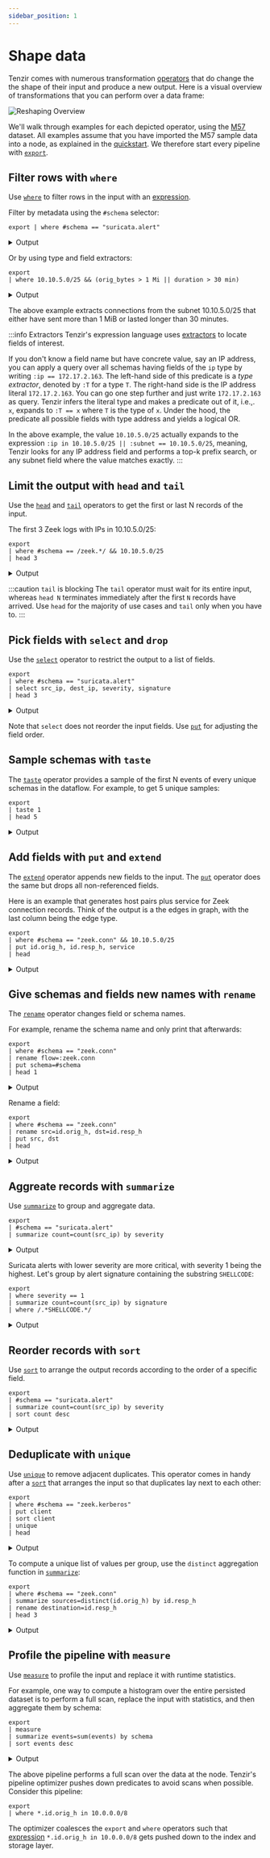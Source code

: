 ```yaml
---
sidebar_position: 1
---
```


# Shape data

Tenzir comes with numerous transformation [operators](../../operators.md) that
do change the the shape of their input and produce a new output. Here is a
visual overview of transformations that you can perform over a data frame:

![Reshaping Overview](reshaping.excalidraw.svg)

We'll walk through examples for each depicted operator, using the
[M57](../../installation.md) dataset. All examples assume that you have imported
the M57 sample data into a node, as explained in the
[quickstart](../../tutorials/quickstart/README.md). We therefore start every pipeline with
[`export`](../../operators/export.md).

## Filter rows with `where`

Use [`where`](../../operators/where.md) to filter rows in the
input with an [expression](../../language/expressions.md).

Filter by metadata using the `#schema` selector:

```
export | where #schema == "suricata.alert"
```

<details>
<summary>Output</summary>

```json
{
  "timestamp": "2021-11-17T13:52:05.695469",
  "flow_id": 1868285155318879,
  "pcap_cnt": 143,
  "vlan": null,
  "in_iface": null,
  "src_ip": "14.1.112.177",
  "src_port": 38376,
  "dest_ip": "198.71.247.91",
  "dest_port": 123,
  "proto": "UDP",
  "event_type": "alert",
  "community_id": null,
  "alert": {
    "app_proto": null,
    "action": "allowed",
    "gid": 1,
    "signature_id": 2017919,
    "rev": 2,
    "signature": "ET DOS Possible NTP DDoS Inbound Frequent Un-Authed MON_LIST Requests IMPL 0x03",
    "category": "Attempted Denial of Service",
    "severity": 2,
    "source": {
      "ip": null,
      "port": null
    },
    "target": {
      "ip": null,
      "port": null
    },
    "metadata": {
      "created_at": [
        "2014_01_03"
      ],
      "updated_at": [
        "2014_01_03"
      ]
    }
  },
  "flow": {
    "pkts_toserver": 2,
    "pkts_toclient": 0,
    "bytes_toserver": 468,
    "bytes_toclient": 0,
    "start": "2021-11-17T13:52:05.695391",
    "end": null,
    "age": null,
    "state": null,
    "reason": null,
    "alerted": null
  },
  "payload": null,
  "payload_printable": null,
  "stream": null,
  "packet": null,
  "packet_info": {
    "linktype": null
  },
  "app_proto": "failed"
}
```

(Only 1 out of 19 shown.)

</details>

Or by using type and field extractors:

```
export
| where 10.10.5.0/25 && (orig_bytes > 1 Mi || duration > 30 min)
```

<details>
<summary>Output</summary>

```json
{
  "ts": "2021-11-19T06:30:30.918301",
  "uid": "C9T8pykxdsT7iSrc9",
  "id": {
    "orig_h": "10.10.5.101",
    "orig_p": 50046,
    "resp_h": "87.120.8.190",
    "resp_p": 9090
  },
  "proto": "tcp",
  "service": null,
  "duration": "5.09m",
  "orig_bytes": 1394538,
  "resp_bytes": 95179,
  "conn_state": "S1",
  "local_orig": null,
  "local_resp": null,
  "missed_bytes": 0,
  "history": "ShADad",
  "orig_pkts": 5046,
  "orig_ip_bytes": 1596390,
  "resp_pkts": 5095,
  "resp_ip_bytes": 298983,
  "tunnel_parents": null,
  "community_id": "1:UPodR2krvvXUGhc/NEL9kejd7FA=",
  "_write_ts": null
}
{
  "ts": "2021-11-19T07:05:44.694927",
  "uid": "ChnTjeQncxZrb0ZWg",
  "id": {
    "orig_h": "10.10.5.101",
    "orig_p": 50127,
    "resp_h": "87.120.8.190",
    "resp_p": 9090
  },
  "proto": "tcp",
  "service": null,
  "duration": "54.81s",
  "orig_bytes": 1550710,
  "resp_bytes": 97122,
  "conn_state": "S1",
  "local_orig": null,
  "local_resp": null,
  "missed_bytes": 0,
  "history": "ShADadww",
  "orig_pkts": 5409,
  "orig_ip_bytes": 1767082,
  "resp_pkts": 5477,
  "resp_ip_bytes": 316206,
  "tunnel_parents": null,
  "community_id": "1:aw0CtkT7YikUZWyqdHwgLhqJXxU=",
  "_write_ts": null
}
{
  "ts": "2021-11-19T06:30:15.910850",
  "uid": "CxuTEOgWv2Z74FCG6",
  "id": {
    "orig_h": "10.10.5.101",
    "orig_p": 50041,
    "resp_h": "87.120.8.190",
    "resp_p": 9090
  },
  "proto": "tcp",
  "service": null,
  "duration": "36.48m",
  "orig_bytes": 565,
  "resp_bytes": 507,
  "conn_state": "S1",
  "local_orig": null,
  "local_resp": null,
  "missed_bytes": 0,
  "history": "ShADad",
  "orig_pkts": 78,
  "orig_ip_bytes": 3697,
  "resp_pkts": 77,
  "resp_ip_bytes": 3591,
  "tunnel_parents": null,
  "community_id": "1:r337wYxbKPDv5Vkjoz3gGuld1bs=",
  "_write_ts": null
}
```

</details>

The above example extracts connections from the subnet 10.10.5.0/25 that either
have sent more than 1 MiB or lasted longer than 30 minutes.

:::info Extractors
Tenzir's expression language uses
[extractors](../../language/expressions.md#extractors) to locate fields of
interest.

If you don't know a field name but have concrete value, say an IP address,
you can apply a query over all schemas having fields of the `ip` type by writing
`:ip == 172.17.2.163`. The left-hand side of this predicate is a *type
extractor*, denoted by `:T` for a type `T`. The right-hand side is the IP
address literal `172.17.2.163`. You can go one step further and just write
`172.17.2.163` as query. Tenzir infers the literal type and makes a predicate
out of it, i.e.,. `x`, expands to `:T == x` where `T` is the type of `x`. Under
the hood, the predicate all possible fields with type address and yields a
logical OR.

In the above example, the value `10.10.5.0/25` actually expands to the
expression `:ip in 10.10.5.0/25 || :subnet == 10.10.5.0/25`, meaning, Tenzir
looks for any IP address field and performs a top-k prefix search, or any subnet
field where the value matches exactly.
:::

## Limit the output with `head` and `tail`

Use the [`head`](../../operators/head.md) and
[`tail`](../../operators/tail.md) operators to get the first or
last N records of the input.

The first 3 Zeek logs with IPs in 10.10.5.0/25:

```
export
| where #schema == /zeek.*/ && 10.10.5.0/25
| head 3
```

<details>
<summary>Output</summary>

```json
{
  "ts": "2021-11-19T04:28:06.186626",
  "cause": "violation",
  "analyzer_kind": "protocol",
  "analyzer_name": "GSSAPI",
  "uid": "CaHAWI2k6vB6BEOh65",
  "fuid": null,
  "id.orig_h": "10.10.5.101",
  "id.orig_p": 49847,
  "id.resp_h": "10.10.5.5",
  "id.resp_p": 49667,
  "id.vlan": null,
  "id.vlan_inner": null,
  "failure_reason": "Binpac exception: binpac exception: out_of_bound: ASN1EncodingMeta:more_len: 129 > 74",
  "failure_data": null
}
{
  "ts": "2021-11-19T04:28:06.186853",
  "cause": "violation",
  "analyzer_kind": "protocol",
  "analyzer_name": "GSSAPI",
  "uid": "CaHAWI2k6vB6BEOh65",
  "fuid": null,
  "id.orig_h": "10.10.5.101",
  "id.orig_p": 49847,
  "id.resp_h": "10.10.5.5",
  "id.resp_p": 49667,
  "id.vlan": null,
  "id.vlan_inner": null,
  "failure_reason": "Binpac exception: binpac exception: out_of_bound: ASN1EncodingMeta:more_len: 129 > 74",
  "failure_data": null
}
{
  "ts": "2021-11-19T04:28:06.187119",
  "cause": "violation",
  "analyzer_kind": "protocol",
  "analyzer_name": "GSSAPI",
  "uid": "CaHAWI2k6vB6BEOh65",
  "fuid": null,
  "id.orig_h": "10.10.5.101",
  "id.orig_p": 49847,
  "id.resp_h": "10.10.5.5",
  "id.resp_p": 49667,
  "id.vlan": null,
  "id.vlan_inner": null,
  "failure_reason": "Binpac exception: binpac exception: out_of_bound: ASN1EncodingMeta:more_len: 129 > 74",
  "failure_data": null
}
```

</details>

:::caution `tail` is blocking
The `tail` operator must wait for its entire input, whereas `head N` terminates
immediately after the first `N` records have arrived. Use `head` for
the majority of use cases and `tail` only when you have to.
:::

## Pick fields with `select` and `drop`

Use the [`select`](../../operators/select.md) operator to
restrict the output to a list of fields.

```
export
| where #schema == "suricata.alert"
| select src_ip, dest_ip, severity, signature
| head 3
```

<details>
<summary>Output</summary>

```json
{
  "src_ip": "8.218.64.104",
  "dest_ip": "198.71.247.91",
  "alert": {
    "signature": "SURICATA UDPv4 invalid checksum",
    "severity": 3
  }
}
{
  "src_ip": "14.1.112.177",
  "dest_ip": "198.71.247.91",
  "alert": {
    "signature": "ET DOS Possible NTP DDoS Inbound Frequent Un-Authed MON_LIST Requests IMPL 0x03",
    "severity": 2
  }
}
{
  "src_ip": "167.94.138.20",
  "dest_ip": "198.71.247.91",
  "alert": {
    "signature": "SURICATA UDPv4 invalid checksum",
    "severity": 3
  }
}
```

</details>

Note that `select` does not reorder the input fields. Use
[`put`](../../operators/put.md) for adjusting the field order.

## Sample schemas with `taste`

The [`taste`](../../operators/taste.md) operator provides a
sample of the first N events of every unique schemas in the dataflow. For
example, to get 5 unique samples:

```
export
| taste 1
| head 5
```

<details>
<summary>Output</summary>

```json
{
  "ts": "2021-11-17T13:54:01.721755",
  "cause": "violation",
  "analyzer_kind": "protocol",
  "analyzer_name": "HTTP",
  "uid": "Cqp7rtziLijlnrxYf",
  "fuid": null,
  "id.orig_h": "87.251.64.137",
  "id.orig_p": 64078,
  "id.resp_h": "198.71.247.91",
  "id.resp_p": 80,
  "id.vlan": null,
  "id.vlan_inner": null,
  "failure_reason": "not a http request line",
  "failure_data": null
}
{
  "ts": "2021-11-17T13:33:53.748229",
  "ts_delta": "1.18m",
  "peer": "zeek",
  "gaps": 0,
  "acks": 2,
  "percent_lost": 0.0,
  "_write_ts": null
}
{
  "ts": "2021-11-17T13:32:46.565337",
  "uid": "C5luJD1ATrGDOcouW2",
  "id": {
    "orig_h": "89.248.165.145",
    "orig_p": 43831,
    "resp_h": "198.71.247.91",
    "resp_p": 52806
  },
  "proto": "tcp",
  "service": null,
  "duration": null,
  "orig_bytes": null,
  "resp_bytes": null,
  "conn_state": "S0",
  "local_orig": null,
  "local_resp": null,
  "missed_bytes": 0,
  "history": "S",
  "orig_pkts": 1,
  "orig_ip_bytes": 40,
  "resp_pkts": 0,
  "resp_ip_bytes": 0,
  "tunnel_parents": null,
  "community_id": "1:c/CLmyk4xRElyzleEMhJ4Baf4Gk=",
  "_write_ts": null
}
{
  "ts": "2021-11-18T08:05:09.134638",
  "uid": "Cwk5in34AvxJ8MurDh",
  "id": {
    "orig_h": "10.2.9.133",
    "orig_p": 49768,
    "resp_h": "10.2.9.9",
    "resp_p": 135
  },
  "rtt": "254.0us",
  "named_pipe": "135",
  "endpoint": "epmapper",
  "operation": "ept_map",
  "_write_ts": null
}
{
  "ts": "2021-11-18T08:00:21.486539",
  "uids": [
    "C4fKs01p1bdzLWvtQa"
  ],
  "client_addr": "192.168.1.102",
  "server_addr": "192.168.1.1",
  "mac": "00:0b:db:63:58:a6",
  "host_name": "m57-jo",
  "client_fqdn": "m57-jo.",
  "domain": "m57.biz",
  "requested_addr": null,
  "assigned_addr": "192.168.1.102",
  "lease_time": "59.4m",
  "client_message": null,
  "server_message": null,
  "msg_types": [
    "REQUEST",
    "ACK"
  ],
  "duration": "163.82ms",
  "trans_id": null,
  "_write_ts": null
}
```

</details>

## Add fields with `put` and `extend`

The [`extend`](../../operators/extend.md) operator appends new
fields to the input. The [`put`](../../operators/put.md)
operator does the same but drops all non-referenced fields.

Here is an example that generates host pairs plus service for Zeek connection
records. Think of the output is a the edges in graph, with the last column being
the edge type.

```
export 
| where #schema == "zeek.conn" && 10.10.5.0/25
| put id.orig_h, id.resp_h, service
| head
```

<details>
<summary>Output</summary>

```json
{
  "id.orig_h": "10.10.5.101",
  "id.resp_h": "77.75.230.91",
  "service": "http"
}
{
  "id.orig_h": "10.10.5.101",
  "id.resp_h": "10.10.5.5",
  "service": "dns"
}
{
  "id.orig_h": "10.10.5.101",
  "id.resp_h": "10.10.5.5",
  "service": "dns"
}
{
  "id.orig_h": "10.10.5.101",
  "id.resp_h": "20.189.173.1",
  "service": null
}
{
  "id.orig_h": "10.10.5.101",
  "id.resp_h": "20.189.173.1",
  "service": "ssl"
}
{
  "id.orig_h": "10.10.5.101",
  "id.resp_h": "52.109.8.21",
  "service": "ssl"
}
{
  "id.orig_h": "10.10.5.101",
  "id.resp_h": "10.10.5.5",
  "service": "dns"
}
{
  "id.orig_h": "10.10.5.101",
  "id.resp_h": "10.10.5.5",
  "service": "dns"
}
{
  "id.orig_h": "10.10.5.101",
  "id.resp_h": "20.54.88.152",
  "service": "ssl"
}
{
  "id.orig_h": "10.10.5.101",
  "id.resp_h": "13.107.42.16",
  "service": "ssl"
}
```

</details>

## Give schemas and fields new names with `rename`

The [`rename`](../../operators/rename.md) operator changes field
or schema names.

For example, rename the schema name and only print that afterwards:

```
export
| where #schema == "zeek.conn"
| rename flow=:zeek.conn
| put schema=#schema
| head 1
```

<details>
<summary>Output</summary>

```json
{
  "schema": "flow"
}
```

</details>

Rename a field:

```
export
| where #schema == "zeek.conn"
| rename src=id.orig_h, dst=id.resp_h
| put src, dst
| head
```

<details>
<summary>Output</summary>

```json
{"src": "89.248.165.145", "dst": "198.71.247.91"}
{"src": "128.14.134.170", "dst": "198.71.247.91"}
{"src": "60.205.181.213", "dst": "198.71.247.91"}
{"src": "31.44.185.120", "dst": "198.71.247.91"}
{"src": "91.223.67.180", "dst": "198.71.247.91"}
{"src": "185.73.126.70", "dst": "198.71.247.91"}
{"src": "183.136.225.42", "dst": "198.71.247.91"}
{"src": "71.6.135.131", "dst": "198.71.247.91"}
{"src": "172.104.138.223", "dst": "198.71.247.91"}
{"src": "185.94.111.1", "dst": "198.71.247.91"}
```

</details>

## Aggreate records with `summarize`

Use [`summarize`](../../operators/summarize.md) to group and
aggregate data.

```
export
| #schema == "suricata.alert"
| summarize count=count(src_ip) by severity
```

<details>
<summary>Output</summary>

```json
{
  "alert.severity": 1,
  "count": 134644
}
{
  "alert.severity": 2,
  "count": 26780
}
{
  "alert.severity": 3,
  "count": 179713
}
```

</details>

Suricata alerts with lower severity are more critical, with severity 1 being the
highest. Let's group by alert signature containing the substring `SHELLCODE`:

```
export
| where severity == 1
| summarize count=count(src_ip) by signature
| where /.*SHELLCODE.*/
```

<details>
<summary>Output</summary>

```json
{
  "alert.signature": "ET SHELLCODE Possible Call with No Offset TCP Shellcode",
  "count": 2
}
{
  "alert.signature": "ET SHELLCODE Possible %41%41%41%41 Heap Spray Attempt",
  "count": 32
}
```

</details>

## Reorder records with `sort`

Use [`sort`](../../operators/sort.md) to arrange the output
records according to the order of a specific field.

```
export
| #schema == "suricata.alert"
| summarize count=count(src_ip) by severity
| sort count desc
```

<details>
<summary>Output</summary>

```json
{
  "alert.severity": 3,
  "count": 179713
}
{
  "alert.severity": 1,
  "count": 134644
}
{
  "alert.severity": 2,
  "count": 26780
}
```

</details>

## Deduplicate with `unique`

Use [`unique`](../../operators/unique.md) to remove adjacent
duplicates. This operator comes in handy after a
[`sort`](../../operators/sort.md) that arranges the input so
that duplicates lay next to each other:

```
export
| where #schema == "zeek.kerberos"
| put client
| sort client
| unique
| head
```

<details>
<summary>Output</summary>

```json
{
  "client": "/NM"
}
{
  "client": "Administrator/EAGLEFREAKS"
}
{
  "client": "DEKSTOP-D9UMVWL$/SIMONSAYSGO.NET"
}
{
  "client": "DEKSTOP-VVCWQF5$/POLICYBARONS.COM"
}
{
  "client": "DESKTOP-1-PC$/MAXSUGER.COM"
}
{
  "client": "DESKTOP-1O7QAEA$/VICTORYPUNK.COM"
}
{
  "client": "DESKTOP-2P2S7WR$/VICTORYPUNK.COM"
}
{
  "client": "DESKTOP-30CQ14B$/FIRGREENTECH.COM"
}
{
  "client": "DESKTOP-3KI6Y6G$/JIGGEDYJACK.COM"
}
{
  "client": "DESKTOP-41SH6EJ$/DUCKKISSMIXER.COM"
}
```

</details>

To compute a unique list of values per group, use the `distinct` aggregation
function in [`summarize`](../../operators/summarize.md):

```
export
| where #schema == "zeek.conn"
| summarize sources=distinct(id.orig_h) by id.resp_h
| rename destination=id.resp_h
| head 3
```

<details>
<summary>Output</summary>

```json
{
  "destination": "192.168.201.13",
  "sources": [
    "10.12.14.101",
    "10.12.17.101"
  ]
}
{
  "destination": "192.168.62.104",
  "sources": [
    "10.12.14.101",
    "10.12.17.101"
  ]
}
{
  "destination": "10.0.177.137",
  "sources": [
    "10.7.5.133"
  ]
}
```

</details>

## Profile the pipeline with `measure`

Use [`measure`](../../operators/measure.md) to profile the input
and replace it with runtime statistics.

For example, one way to compute a histogram over the entire persisted dataset is
to perform a full scan, replace the input with statistics, and then aggregate
them by schema:

```
export
| measure
| summarize events=sum(events) by schema
| sort events desc
```

<details>
<summary>Output</summary>

```
{
  "schema": "suricata.flow",
  "events": 1129992
}
{
  "schema": "zeek.conn",
  "events": 583838
}
{
  "schema": "suricata.alert",
  "events": 341137
}
{
  "schema": "suricata.dns",
  "events": 289117
}
{
  "schema": "suricata.http",
  "events": 150736
}
{
  "schema": "zeek.dns",
  "events": 90013
}
{
  "schema": "suricata.tls",
  "events": 84608
}
{
  "schema": "zeek.http",
  "events": 75290
}
{
  "schema": "zeek.telemetry",
  "events": 72853
}
{
  "schema": "suricata.smb",
  "events": 67943
}
{
  "schema": "zeek.ssl",
  "events": 42389
}
{
  "schema": "suricata.fileinfo",
  "events": 35968
}
{
  "schema": "suricata.dcerpc",
  "events": 33055
}
{
  "schema": "zeek.files",
  "events": 21922
}
{
  "schema": "zeek.dce_rpc",
  "events": 19585
}
{
  "schema": "zeek.analyzer",
  "events": 14755
}
{
  "schema": "suricata.anomaly",
  "events": 8535
}
{
  "schema": "zeek.notice",
  "events": 5871
}
{
  "schema": "suricata.smtp",
  "events": 5208
}
{
  "schema": "zeek.weird",
  "events": 4617
}
{
  "schema": "zeek.reporter",
  "events": 3528
}
{
  "schema": "suricata.krb5",
  "events": 3378
}
{
  "schema": "zeek.ocsp",
  "events": 2874
}
{
  "schema": "zeek.kerberos",
  "events": 2708
}
{
  "schema": "zeek.x509",
  "events": 2379
}
{
  "schema": "zeek.smtp",
  "events": 1967
}
{
  "schema": "zeek.smb_mapping",
  "events": 1584
}
{
  "schema": "zeek.stats",
  "events": 1409
}
{
  "schema": "zeek.ntp",
  "events": 1224
}
{
  "schema": "zeek.smb_files",
  "events": 1140
}
{
  "schema": "suricata.ftp",
  "events": 954
}
{
  "schema": "suricata.sip",
  "events": 936
}
{
  "schema": "zeek.dpd",
  "events": 926
}
{
  "schema": "suricata.dhcp",
  "events": 648
}
{
  "schema": "zeek.tunnel",
  "events": 606
}
{
  "schema": "zeek.sip",
  "events": 565
}
{
  "schema": "zeek.loaded_scripts",
  "events": 512
}
{
  "schema": "zeek.capture_loss",
  "events": 476
}
{
  "schema": "zeek.ntlm",
  "events": 429
}
{
  "schema": "zeek.pe",
  "events": 315
}
{
  "schema": "suricata.snmp",
  "events": 288
}
{
  "schema": "zeek.dhcp",
  "events": 267
}
{
  "schema": "zeek.snmp",
  "events": 132
}
{
  "schema": "suricata.tftp",
  "events": 62
}
{
  "schema": "suricata.stats",
  "events": 12
}
{
  "schema": "zeek.traceroute",
  "events": 9
}
{
  "schema": "zeek.ftp",
  "events": 4
}
{
  "schema": "suricata.ikev2",
  "events": 2
}
{
  "schema": "suricata.ftp_data",
  "events": 1
}
{
  "schema": "zeek.packet_filter",
  "events": 1
}
{
  "schema": "zeek.radius",
  "events": 1
}
```

</details>

The above pipeline performs a full scan over the data at the node. Tenzir's
pipeline optimizer pushes down predicates to avoid scans when possible. Consider
this pipeline:

```
export
| where *.id.orig_h in 10.0.0.0/8
```

The optimizer coalesces the `export` and `where` operators such that
[expression](../../language/expressions.md) `*.id.orig_h in 10.0.0.0/8` gets
pushed down to the index and storage layer.

